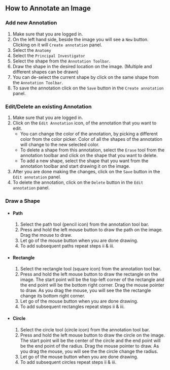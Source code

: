 ## How to Annotate an Image

### Add new Annotation
1. Make sure that you are logged in.
2. On the left hand side, beside the image you will see a `New` button. Clicking on it will `Create annotation` panel.
3. Select the `Anatomy`
4. Select the `Principal Investigator`
5. Select the shape from the `Annotation Toolbar`.
6. Draw the shape in the desired location on the image. (Multiple and different shapes can be drawn)
7. You can de-select the current shape by click on the same shape from the `Annotation Toolbar`.
8. To save the annotation click on the `Save` button in the `Create annotation` panel.

### Edit/Delete an existing Annotation
1. Make sure that you are logged in.
2. Click on the `Edit Annotation` icon, of the annotation that you want to edit.
	- You can change the color of the annotation, by picking a different color from the color picker. Color of all the shapes of the annotation will change to the new selected color.
	- To delete a shape from this annotation, select the `Erase` tool from the annotation toolbar and click on the shape that you want to delete.
	- To add a new shape, select the shape that you want from the annotation toolbar and start drawing it on the image.
3. After you are done making the changes, click on the `Save` button in the `Edit annotation` panel.
4. To delete the annotation, click on the `Delete` button in the `Edit annotation` panel.

### Draw a Shape
- #### Path
	1. Select the path tool (pencil icon) from the annotation tool bar.
	2. Press and hold the left mouse button to draw the path on the image. Drag the mouse to draw.
	3. Let go of the mouse button when you are done drawing.
	4. To add subsequent paths repeat steps ii & iii.
- #### Rectangle
	1. Select the rectangle tool (square icon) from the annotation tool bar.
	2. Press and hold the left mouse button to draw the rectangle on the image. The start point will be the top-left corner of the rectangle and the end point will be the bottom right corner. Drag the mouse pointer to draw. As you drag the mouse, you will see the the rectangle change its bottom right corner.
	3. Let go of the mouse button when you are done drawing.
	4. To add subsequent rectangles repeat steps ii & iii.
- #### Circle
	1. Select the circle tool (circle icon) from the annotation tool bar.
	2. Press and hold the left mouse button to draw the circle on the image. The start point will be the center of the circle and the end point will be the end point of the radius. Drag the mouse pointer to draw. As you drag the mouse, you will see the the circle change the radius.
	3. Let go of the mouse button when you are done drawing.
	4. To add subsequent circles repeat steps ii & iii.
<!-- - #### Line
	1. Select the line tool (line icon) from the annotation tool bar.
	2. Press and hold the left mouse button to draw the line on the image. Drag the mouse pointer to draw. As you drag the mouse, you will see the the line change its end point.
	3. Let go of the mouse button when you are done drawing.
	4. To add subsequent lines repeat steps ii & iii.
- #### Polygon
	1. Select the polygon tool (polygon icon) from the annotation tool bar.
	2. Press and hold the left mouse button to draw the first polygon edge on the image. Drag the mouse pointer to draw. 
	3. A new vertex can only be added between the first and last vertices that are already present. To add a new vertex, press and hold the mouse button. Move to pointer around to adjust the position of this vertex. You also see an edge between the first vertex & new vertex, and last vertex & new vertex as you move the pointer around.
	4. Let go of the mouse button when you are done placing the edge on the image.
	5. To add subsequent polygons, de-select the polygon icon from the annotation toolbar and select it again. -->